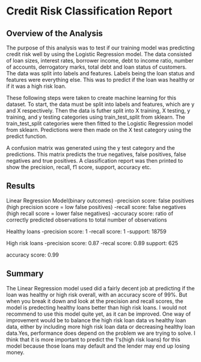 # Credit Risk Classification Report

## Overview of the Analysis

The purpose of this analysis was to test if our training model was predicting credit risk well by using the Logistic Regression model. The data consisted of loan sizes, interest rates, borrower income, debt to income ratio, number of accounts, derrogatory marks, total debt and loan status of customers. The data was split into labels and features. Labels being the loan status and features were everything else. This was to predict if the loan was healthy or if it was a high risk loan. 

These following steps were taken to create machine learning for this dataset. To start, the data must be split into labels and features, which are y and X respectively. Then the data is futher split into X training, X testing, y training, and y testing categories using train_test_split from sklearn. The train_test_split categories were then fitted to the Logistic Regression model from sklearn. Predictions were then made on the X test category using the predict function. 

A confusion matrix was generated using the y test category and the predictions. This matrix predicts the true negatives, false positives, false negatives and true positives. A classification report was then printed to show the precision, recall, f1 score, support, accuracy etc.

## Results

Linear Regression Model(binary outcomes)
-precision score: false positives (high precision score = low false positives)
-recall score: false negatives (high recall score = lower false negatives)
-accuracy score: ratio of correctly predicted observations to total number of observations

Healthy loans
-precision score: 1
-recall score: 1
-support: 18759

High risk loans
-precision score: 0.87
-recal score: 0.89
support: 625

accuracy score: 0.99

## Summary

The Linear Regression model used did a fairly decent job at predicting if the loan was healthy or high risk overall, with an accuracy score of 99%. But when you break it down and look at the precision and recall scores, the model is predecting healthy loans better than high risk loans. I would not recommend to use this model quite yet, as it can be improved. One way of improvement would be to balance the high risk loan data vs healthy loan data, either by including more high risk loan data or decreasing healthy loan data.Yes, performance does depend on the problem we are trying to solve. I think that it is more important to predict the 1's(high risk loans) for this model because those loans may default and the lender may end up losing money.